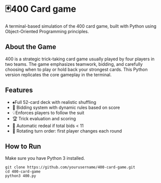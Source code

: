 # 🃏400 Card game

A terminal-based simulation of the 400 card game, built with Python using Object-Oriented Programming principles.

## About the Game

400 is a strategic trick-taking card game usually played by four players in two teams. The game emphasizes teamwork, bidding, and carefully choosing when to play or hold back your strongest cards. This Python version replicates the core gameplay in the terminal.

## Features

- ♠️Full 52-card deck with realistic shuffling
- 🎯 Bidding system with dynamic rules based on score
- 💡Enforces players to follow the suit
- 🏆 Trick evaluation and scoring
- 🔄 Automatic redeal if total bids < 11
- 🔁 Rotating turn order: first player changes each round

## How to Run

Make sure you have Python 3 installed.

```
git clone https://github.com/yourusername/400-card-game.git
cd 400-card-game
python3 400.py
```

